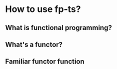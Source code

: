 # How to use fp-ts?

## What is functional programming?

## What's a functor?

## Familiar functor function

##
